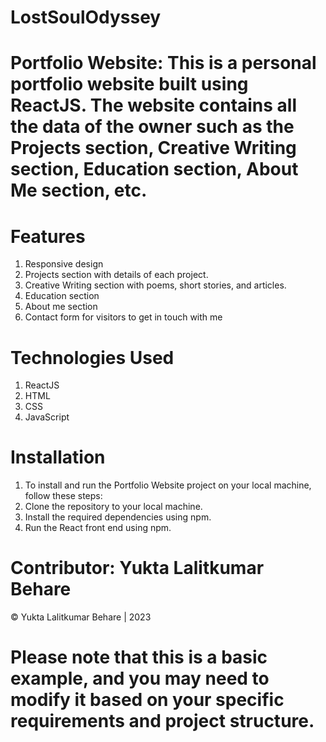 # LostSoulOdyssey
# Portfolio Website: This is a personal portfolio website built using ReactJS. The website contains all the data of the owner such as the Projects section, Creative Writing section, Education section, About Me section, etc.
# Features
 1) Responsive design
 2) Projects section with details of each project.
 3) Creative Writing section with poems, short stories, and articles.
 4) Education section 
 5) About me section
 6) Contact form for visitors to get in touch with me
# Technologies Used
 1) ReactJS
 2) HTML
 3) CSS
 4) JavaScript
# Installation
1) To install and run the Portfolio Website project on your local machine, follow these steps:
2) Clone the repository to your local machine.
3) Install the required dependencies using npm.
4) Run the React front end using npm.
# Contributor: Yukta Lalitkumar Behare
&copy; Yukta Lalitkumar Behare | 2023
# Please note that this is a basic example, and you may need to modify it based on your specific requirements and project structure.

